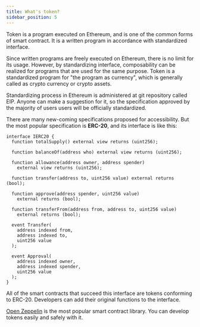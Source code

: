 ```yaml
---
title: What's token?
sidebar_position: 5
---
```


Token is a program executed on Ethereum, and is one of the common forms of smart contract. It is a written program in accordance with standardized interface.

Since written programs are freely executed on Ethereum, there is no limit for its usage. However, by standardizing interface, composability can be realized for programs that are used for the same purpose. Token is a standardized program for "the program as currency", which is generally called as crypto currency or crypto assets.

Standardizing process in Ethereum is administered at git repository called EIP. Anyone can make a suggestion for it, so the specification approved by the majority of users users will be officially standardized.

There are many new-coming specifications proposed for accessibility. But the most popular specification is **ERC-20**, and its interface is like this:

```solidity
interface IERC20 {
  function totalSupply() external view returns (uint256);

  function balanceOf(address who) external view returns (uint256);

  function allowance(address owner, address spender)
    external view returns (uint256);

  function transfer(address to, uint256 value) external returns (bool);

  function approve(address spender, uint256 value)
    external returns (bool);

  function transferFrom(address from, address to, uint256 value)
    external returns (bool);

  event Transfer(
    address indexed from,
    address indexed to,
    uint256 value
  );

  event Approval(
    address indexed owner,
    address indexed spender,
    uint256 value
  );
}
```

All of the smart contracts that succeed this interface are tokens conforming to ERC-20. Developers can add their original functions to the interface.

[Open Zeppelin](https://github.com/OpenZeppelin/openzeppelin-contracts) is the most popular smart contract library. You can develop tokens easily and safely with it.
